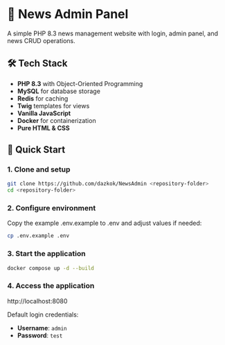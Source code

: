 # 📰 News Admin Panel

A simple PHP 8.3 news management website with login, admin panel, and news CRUD operations.

## 🛠 Tech Stack

- **PHP 8.3** with Object-Oriented Programming
- **MySQL** for database storage
- **Redis** for caching
- **Twig** templates for views
- **Vanilla JavaScript**
- **Docker** for containerization
- **Pure HTML & CSS**

## 🚀 Quick Start

### 1. Clone and setup
```bash
git clone https://github.com/dazkok/NewsAdmin <repository-folder>
cd <repository-folder>
```

### 2. Configure environment
Copy the example .env.example to .env and adjust values if needed:
```bash
cp .env.example .env
```

### 3. Start the application
```bash
docker compose up -d --build
```

### 4. Access the application
http://localhost:8080

Default login credentials:

- **Username**: `admin`
- **Password**: `test`
